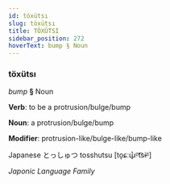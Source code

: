 ```yaml
---
id: töxütsı
slug: töxütsı
title: TÖXÜTSI
sidebar_position: 272
hoverText: bump § Noun
---
```


### töxütsı

*bump* **§** Noun

**Verb**: to be a protrusion/bulge/bump

**Noun**: a protrusion/bulge/bump

**Modifier**: protrusion-like/bulge-like/bump-like

Japanese とっしゅつ tosshutsu [to̞ɕːɯ̟̊ᵝt͡sɨᵝ]

*Japonic Language Family*